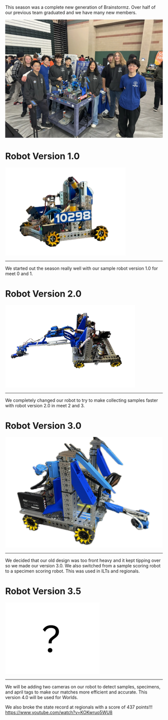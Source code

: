 This season was a complete new generation of Brainstormz.
Over half of our previous team graduated and we have many new members.

![](src/components/season/season-assets/group.webp)
# Robot Version 1.0
![](src/components/season/season-assets/1.png)
________________________________________________________________________________________________________
We started out the season really well with our sample robot version 1.0 for meet 0 and 1.
# Robot Version 2.0
![](src/components/season/season-assets/2.png)
________________________________________________________________________________________________________
We completely changed our robot to try to make collecting samples faster with robot version 2.0 in meet 2 and 3.
# Robot Version 3.0
![](src/components/season/season-assets/3.png)
________________________________________________________________________________________________________
We decided that our old design was too front heavy and it kept tipping over so we made our version 3.0. We also switched from a sample scoring robot to a specimen scoring robot. This was used in ILTs and regionals.
# Robot Version 3.5
![](src/components/season/season-assets/questionMark.png)
________________________________________________________________________________________________________
We will be adding two cameras on our robot to detect samples, specimens, and april tags to make our matches more efficient and accurate. This version 4.0 will be used for Worlds.

We also broke the state record at regionals with a score of 437 points!!!
https://www.youtube.com/watch?v=KOKwruo5WU8

